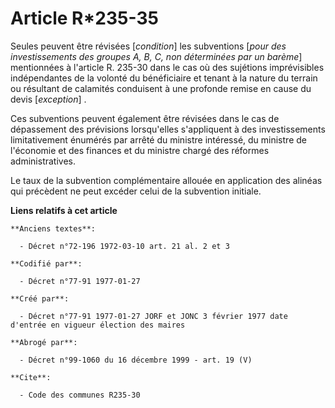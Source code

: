 # Article R*235-35

Seules peuvent être révisées [*condition*] les subventions [*pour des investissements des groupes A, B, C, non déterminées
par un barème*] mentionnées à l'article R. 235-30 dans le cas où des sujétions imprévisibles indépendantes de la volonté du
bénéficiaire et tenant à la nature du terrain ou résultant de calamités conduisent à une profonde remise en cause du devis
[*exception*] . 

Ces subventions peuvent également être révisées dans le cas de dépassement des prévisions lorsqu'elles s'appliquent à des
investissements limitativement énumérés par arrêté du ministre intéressé, du ministre de l'économie et des finances et du
ministre chargé des réformes administratives. 

Le taux de la subvention complémentaire allouée en application des alinéas qui précèdent ne peut excéder celui de la
subvention initiale.

**Liens relatifs à cet article**

	**Anciens textes**:

	  - Décret n°72-196 1972-03-10 art. 21 al. 2 et 3

	**Codifié par**:

	  - Décret n°77-91 1977-01-27

	**Créé par**:

	  - Décret n°77-91 1977-01-27 JORF et JONC 3 février 1977 date d'entrée en vigueur élection des maires

	**Abrogé par**:

	  - Décret n°99-1060 du 16 décembre 1999 - art. 19 (V)

	**Cite**:

	  - Code des communes R235-30
